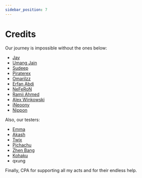 ```yaml
---
sidebar_position: 7
---
```


# Credits # 

Our journey is impossible without the ones below:
- [Jay](https://t.me/ProtoDevNan0)
- [Umang Jain](https://t.me/umang_jain)
- [Sudeep](https://t.me/sakhatlonda)
- [Piraterex](https://t.me/piraterex)
- [Omarilzz](https://t.me/omarilzz)
- [Erfan Abdi](https://t.me/erfanoabdi)
- [NeFeRoN](https://t.me/neferon)
- [Ramii Ahmed](https://t.me/ramisky)
- [Alex Winkowski](https://t.me/dereference)
- [iNeoony](https://t.me/ineoony)
- [Nippon](https://t.me/nnippon)

Also, our testers:
- [Emma](https://t.me/dygiilyiahspjtos)
- [Akash](https://t.me/Lonely-Boa)
- [Twix](https://t.me/rounit28)
- [Pichachu](https://t.me/jsps_07)
- [Zhen Bang](https://t.me/zhen_bang)
- [Kohaku](https://t.me/KohakuTiger)
- qxung

Finally, CPA for supporting all my acts and for their endless help.